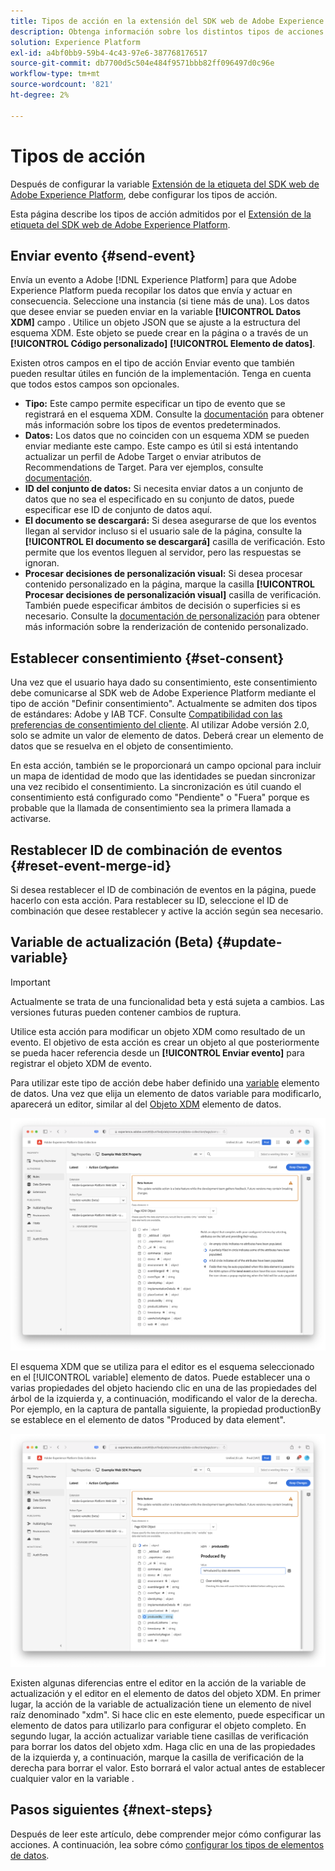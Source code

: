 ```yaml
---
title: Tipos de acción en la extensión del SDK web de Adobe Experience Platform
description: Obtenga información sobre los distintos tipos de acciones proporcionados por la extensión de etiqueta del SDK web de Adobe Experience Platform.
solution: Experience Platform
exl-id: a4bf0bb9-59b4-4c43-97e6-387768176517
source-git-commit: db7700d5c504e484f9571bbb82ff096497d0c96e
workflow-type: tm+mt
source-wordcount: '821'
ht-degree: 2%

---
```



# Tipos de acción

Después de configurar la variable [Extensión de la etiqueta del SDK web de Adobe Experience Platform](web-sdk-extension-configuration.md), debe configurar los tipos de acción.

Esta página describe los tipos de acción admitidos por el [Extensión de la etiqueta del SDK web de Adobe Experience Platform](web-sdk-extension-configuration.md).

## Enviar evento {#send-event}

Envía un evento a Adobe [!DNL Experience Platform] para que Adobe Experience Platform pueda recopilar los datos que envía y actuar en consecuencia. Seleccione una instancia (si tiene más de una). Los datos que desee enviar se pueden enviar en la variable **[!UICONTROL Datos XDM]** campo . Utilice un objeto JSON que se ajuste a la estructura del esquema XDM. Este objeto se puede crear en la página o a través de un **[!UICONTROL Código personalizado]** **[!UICONTROL Elemento de datos]**.

Existen otros campos en el tipo de acción Enviar evento que también pueden resultar útiles en función de la implementación. Tenga en cuenta que todos estos campos son opcionales.

- **Tipo:** Este campo permite especificar un tipo de evento que se registrará en el esquema XDM. Consulte la [documentación](https://experienceleague.adobe.com/docs/experience-platform/edge/fundamentals/tracking-events.html?lang=en#using-the-sendbeacon-api) para obtener más información sobre los tipos de eventos predeterminados.
- **Datos:** Los datos que no coinciden con un esquema XDM se pueden enviar mediante este campo. Este campo es útil si está intentando actualizar un perfil de Adobe Target o enviar atributos de Recommendations de Target. Para ver ejemplos, consulte [documentación](https://experienceleague.adobe.com/docs/experience-platform/edge/fundamentals/tracking-events.html?lang=es).<!--- **Merge ID:** If you would like to specify a merge ID for your event, you can do so in this field. Please note that the solutions downstream are not able to merge your event data at this time. -->
- **ID del conjunto de datos:** Si necesita enviar datos a un conjunto de datos que no sea el especificado en su conjunto de datos, puede especificar ese ID de conjunto de datos aquí.
- **El documento se descargará:** Si desea asegurarse de que los eventos llegan al servidor incluso si el usuario sale de la página, consulte la **[!UICONTROL El documento se descargará]** casilla de verificación. Esto permite que los eventos lleguen al servidor, pero las respuestas se ignoran.
- **Procesar decisiones de personalización visual:** Si desea procesar contenido personalizado en la página, marque la casilla **[!UICONTROL Procesar decisiones de personalización visual]** casilla de verificación. También puede especificar ámbitos de decisión o superficies si es necesario. Consulte la [documentación de personalización](../personalization/rendering-personalization-content.md#automatically-rendering-content) para obtener más información sobre la renderización de contenido personalizado.

## Establecer consentimiento {#set-consent}

Una vez que el usuario haya dado su consentimiento, este consentimiento debe comunicarse al SDK web de Adobe Experience Platform mediante el tipo de acción &quot;Definir consentimiento&quot;. Actualmente se admiten dos tipos de estándares: Adobe y IAB TCF. Consulte [Compatibilidad con las preferencias de consentimiento del cliente](../consent/supporting-consent.md). Al utilizar Adobe versión 2.0, solo se admite un valor de elemento de datos. Deberá crear un elemento de datos que se resuelva en el objeto de consentimiento.

En esta acción, también se le proporcionará un campo opcional para incluir un mapa de identidad de modo que las identidades se puedan sincronizar una vez recibido el consentimiento. La sincronización es útil cuando el consentimiento está configurado como &quot;Pendiente&quot; o &quot;Fuera&quot; porque es probable que la llamada de consentimiento sea la primera llamada a activarse.

## Restablecer ID de combinación de eventos {#reset-event-merge-id}

Si desea restablecer el ID de combinación de eventos en la página, puede hacerlo con esta acción. Para restablecer su ID, seleccione el ID de combinación que desee restablecer y active la acción según sea necesario.

## Variable de actualización (Beta) {#update-variable}

>[!IMPORTANT]
>
>Actualmente se trata de una funcionalidad beta y está sujeta a cambios. Las versiones futuras pueden contener cambios de ruptura.

Utilice esta acción para modificar un objeto XDM como resultado de un evento. El objetivo de esta acción es crear un objeto al que posteriormente se pueda hacer referencia desde un **[!UICONTROL Enviar evento]** para registrar el objeto XDM de evento.

Para utilizar este tipo de acción debe haber definido una [variable](data-element-types.md#variable) elemento de datos. Una vez que elija un elemento de datos variable para modificarlo, aparecerá un editor, similar al del [Objeto XDM](data-element-types.md#xdm-object) elemento de datos.

![](./assets/update-variable.png)

El esquema XDM que se utiliza para el editor es el esquema seleccionado en el [!UICONTROL variable] elemento de datos. Puede establecer una o varias propiedades del objeto haciendo clic en una de las propiedades del árbol de la izquierda y, a continuación, modificando el valor de la derecha. Por ejemplo, en la captura de pantalla siguiente, la propiedad productionBy se establece en el elemento de datos &quot;Produced by data element&quot;.

![](./assets/update-variable-set-property.png)

Existen algunas diferencias entre el editor en la acción de la variable de actualización y el editor en el elemento de datos del objeto XDM. En primer lugar, la acción de la variable de actualización tiene un elemento de nivel raíz denominado &quot;xdm&quot;. Si hace clic en este elemento, puede especificar un elemento de datos para utilizarlo para configurar el objeto completo. En segundo lugar, la acción actualizar variable tiene casillas de verificación para borrar los datos del objeto xdm. Haga clic en una de las propiedades de la izquierda y, a continuación, marque la casilla de verificación de la derecha para borrar el valor. Esto borrará el valor actual antes de establecer cualquier valor en la variable .

## Pasos siguientes {#next-steps}

Después de leer este artículo, debe comprender mejor cómo configurar las acciones. A continuación, lea sobre cómo [configurar los tipos de elementos de datos](data-element-types.md).
